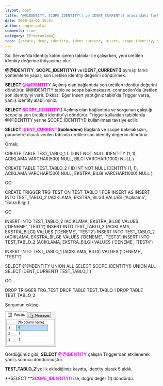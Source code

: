 ```yaml
---
layout: post
title: "@@IDENTITY, SCOPE_IDENTITY() ve IDENT_CURRENT() arasındaki farklar"
date: 2009-12-02 16:04
author: engin.polat
comments: true
category: [Programlama]
tags: [create, drop, identity, ident_current, insert, scope_identity, SQL, table, trigger]
---
```

Sql Server'da Identity kolon içeren tablolar ile çalışırken, yeni üretilen identity değerine ihtiyacımız olur.

**@@IDENTITY**, **SCOPE_IDENTITY()** ve **IDENT_CURRENT()** aynı işi farklı yöntemlerle yapar; son üretilen identity değerini döndürmek.

**SELECT <span style="color: #ff00ff;">@@IDENTITY</span>**
Açılmış olan bağlantıda son üretilen identity değerini döndürür. @@IDENTITY tablo ve scope bakmaksızın, connection'da üretilen son identity'yi verir. Dikkat : Eğer Insert yaptığınız tablo'da Trigger varsa, yanlış identity alabilirsiniz.

**SELECT <span style="color: #ff00ff;">SCOPE_IDENTITY()</span>**
Açılmış olan bağlantıda ve sorgunun çalıştığı scope'ta son üretilen identity'yi döndürür. Trigger kullanılan tablolarda @@IDENTITY yerine SCOPE_IDENTITY() kullanılması tavsiye edilir.

**SELECT <span style="color: #ff00ff;">IDENT_CURRENT</span>(*tablename*)**
Bağlantı ve scope bakmaksızın, parametre olarak verilen tabloda üretilen son identity değerini döndürür.

Örnek;


CREATE TABLE TEST_TABLO_1
(
    ID INT NOT NULL IDENTITY (1, 1),
    ACIKLAMA VARCHAR(500) NULL,
    BILGI VARCHAR(1000) NULL
)

CREATE TABLE TEST_TABLO_2
(
    ID INT NOT NULL IDENTITY (1, 1),
    ACIKLAMA VARCHAR(500) NULL,
    EKSTRA_BILGI VARCHAR(1000) NULL
)

GO

CREATE TRIGGER TRG_TEST ON TEST_TABLO_1
FOR INSERT
AS
INSERT INTO TEST_TABLO_2
    (ACIKLAMA, EKSTRA_BILGI)
VALUES
    ('Açıklama', 'Extra Bilgi')

GO

INSERT INTO TEST_TABLO_2 (ACIKLAMA, EKSTRA_BILGI) VALUES ('DENEME', 'TEST1')
INSERT INTO TEST_TABLO_2 (ACIKLAMA, EKSTRA_BILGI) VALUES ('DENEME', 'TEST2')
INSERT INTO TEST_TABLO_2 (ACIKLAMA, EKSTRA_BILGI) VALUES ('DENEME', 'TEST3')
INSERT INTO TEST_TABLO_2 (ACIKLAMA, EKSTRA_BILGI) VALUES ('DENEME', 'TEST4')

INSERT INTO TEST_TABLO_1 (ACIKLAMA, BILGI) VALUES ('DENEME', 'TEST1')

SELECT @@IDENTITY
UNION ALL
SELECT SCOPE_IDENTITY()
UNION ALL
SELECT IDENT_CURRENT('TEST_TABLO_1')

GO

DROP TRIGGER TRG_TEST
DROP TABLE TEST_TABLO_1
DROP TABLE TEST_TABLO_2

Sorgunun çıktısı;

![IDENTITY_SCOPE_IDENTITY_IDENT_CURRENT](/assets/uploads/2009/12/IDENTITY_SCOPE_IDENTITY_IDENT_CURRENT.png "IDENTITY_SCOPE_IDENTITY_IDENT_CURRENT")

Gördüğünüz gibi, **SELECT <span style="color: #ff00ff;">@@IDENTITY</span>** çalışan Trigger'dan etkilenerek yanlış sonucu döndürmüştür.

**TEST_TABLO_2**'ye ilk eklediğimiz kayıtta, identity olarak 5 aldık.

**SELECT **<span style="color: #ff00ff;">**SCOPE_IDENTITY()**</span> ise, doğru değer (1) döndürdü.


